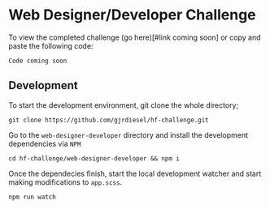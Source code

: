 # Web Designer/Developer Challenge

To view the completed challenge (go here)[#link coming soon] or copy and paste the following code:

```
Code coming soon
```

## Development

To start the development environment, git clone the whole directory;

```
git clone https://github.com/gjrdiesel/hf-challenge.git
```

Go to the `web-designer-developer` directory and install the development dependencies via `NPM`

```
cd hf-challenge/web-designer-developer && npm i
```

Once the dependecies finish, start the local development watcher and start making modifications to `app.scss`.

```
npm run watch
```
